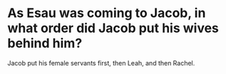 # As Esau was coming to Jacob, in what order did Jacob put his wives behind him?

Jacob put his female servants first, then Leah, and then Rachel.
